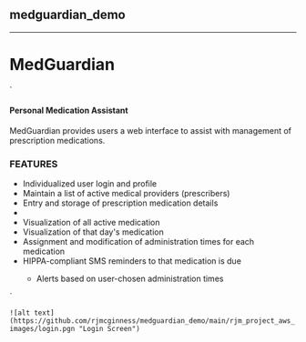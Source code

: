 ## medguardian_demo
---
# **MedGuardian**

`<h4>Personal Medication Assistant</h4>

<p>MedGuardian provides users a web interface to assist with management of prescription medications.</p>
<h3>FEATURES</h3>
<ul>
  <li>Individualized user login and profile</li>
  <li>Maintain a list of active medical providers (prescribers)</li>
  <li>Entry and storage of prescription medication details<li>
  <li>Visualization of all active medication</li>
  <li>Visualization of that day's medication</li>
  <li>Assignment and modification of administration times for each medication</li>
  <li>HIPPA-compliant SMS reminders to that medication is due</li>
    <ul>
      <li>Alerts based on user-chosen administration times</li>
  </ul>
</ul>`

`![alt text](https://github.com/rjmcginness/medguardian_demo/main/rjm_project_aws_images/login.pgn "Login Screen")`
